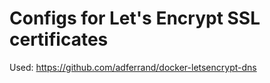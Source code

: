 # Configs for Let's Encrypt SSL certificates

Used: https://github.com/adferrand/docker-letsencrypt-dns

